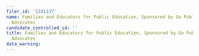 ```yaml
---
filer_id: '1331137'
name: Families and Educators for Public Education, Sponsored by Go Public Schools
  Advocates
candidate_controlled_id: ''
title: Families and Educators for Public Education, Sponsored by Go Public Schools
  Advocates
data_warning: 
---
```

